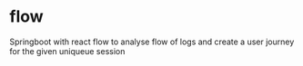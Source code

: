 # flow
Springboot with react flow to analyse flow of logs and create a user journey for the given uniqueue session
